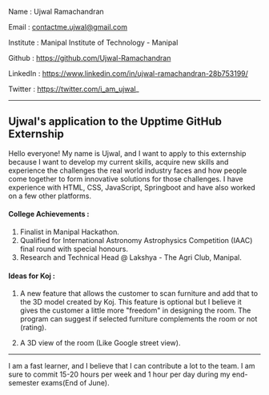 Name : Ujwal Ramachandran

Email : contactme.ujwal@gmail.com

Institute : Manipal Institute of Technology - Manipal

Github : https://github.com/Ujwal-Ramachandran

LinkedIn : https://www.linkedin.com/in/ujwal-ramachandran-28b753199/

Twitter : https://twitter.com/i_am_ujwal_


---

## Ujwal's application to the Upptime GitHub Externship

Hello everyone! My name is Ujwal, and I want to apply to this externship because I want to develop my current skills, acquire new skills and experience the challenges the real world industry faces and how people come together to form innovative solutions for those challenges. 
I have experience with HTML, CSS, JavaScript, Springboot and have also worked on a few other platforms. 

#### College Achievements :
1. Finalist in Manipal Hackathon.
2. Qualified for International Astronomy Astrophysics Competition (IAAC) final round with special honours.
3. Research and Technical Head @ Lakshya - The Agri Club, Manipal. 

#### Ideas for Koj :
1. A new feature that allows the customer to scan furniture and add that to the 3D model created by Koj. This feature is optional but I believe it gives the customer a little more "freedom" in designing the room.
The program can suggest if selected furniture complements the room or not (rating).
   
2. A 3D view of the room (Like Google street view).

---
I am a fast learner, and I believe that I can contribute a lot to the team. I am sure to commit 15-20 hours per week and 1 hour per day during my end-semester exams(End of June).
